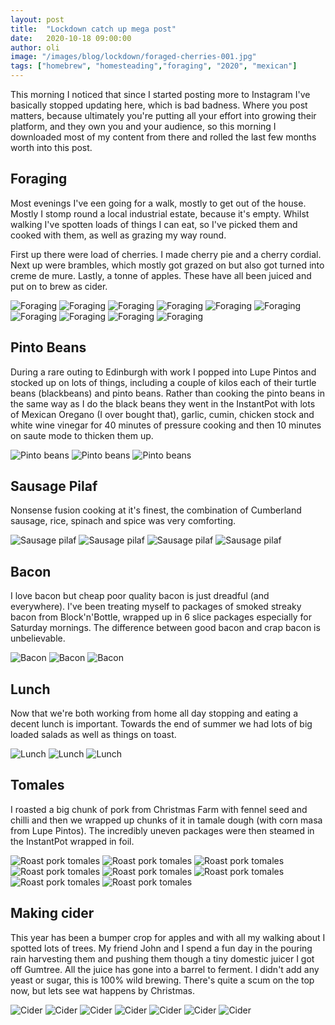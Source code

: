 ```yaml
---
layout: post
title:  "Lockdown catch up mega post"
date:   2020-10-18 09:00:00
author: oli
image: "/images/blog/lockdown/foraged-cherries-001.jpg"
tags: ["homebrew", "homesteading","foraging", "2020", "mexican"]
---
```


This morning I noticed that since I started posting more to Instagram I've basically stopped updating here, which is bad badness.  Where you post matters, because ultimately you're putting all your effort into growing their platform, and they own you and your audience, so this morning I downloaded most of my content from there and rolled the last few months worth into this post.

## Foraging

Most evenings I've een going for a walk, mostly to get out of the house.  Mostly I stomp round a local industrial estate, because it's empty.  Whilst walking I've spotten loads of things I can eat, so I've picked them and cooked with them, as well as grazing my way round.

First up there were load of cherries.  I made cherry pie and a cherry cordial.
Next up were brambles, which  mostly got grazed on but also got turned into creme de mure.
Lastly, a tonne of apples.  These have all been juiced and put on to brew as cider.

![Foraging](/images/blog/lockdown/foraged-cherries-001.jpg)
![Foraging](/images/blog/lockdown/foraged-cherries-002.jpg)
![Foraging](/images/blog/lockdown/foraged-cherries-003.jpg)
![Foraging](/images/blog/lockdown/foraged-cherries-004.jpg)
![Foraging](/images/blog/lockdown/foraged-cherries-005.jpg)
![Foraging](/images/blog/lockdown/foraged-cherries-006.jpg)
![Foraging](/images/blog/lockdown/foraged-cherries-007.jpg)
![Foraging](/images/blog/lockdown/foraged-cherries-008.jpg)
![Foraging](/images/blog/lockdown/foraged-cherries-009.jpg)
![Foraging](/images/blog/lockdown/foraged-cherries-010.jpg)


## Pinto Beans

During a rare outing to Edinburgh with work I popped into Lupe Pintos and stocked up on lots of things, including a couple of kilos each of their turtle beans (blackbeans) and pinto beans.  Rather than cooking the pinto beans in the same way as I do the black beans they went in the InstantPot with lots of Mexican Oregano (I over bought that), garlic, cumin, chicken stock and white wine vinegar for 40 minutes of pressure cooking and then 10 minutes on saute mode to thicken them up.

![Pinto beans](/images/blog/lockdown/pinto-008.jpg)
![Pinto beans](/images/blog/lockdown/pinto-009.jpg)
![Pinto beans](/images/blog/lockdown/pinto-010.jpg)


## Sausage Pilaf

Nonsense fusion cooking at it's finest, the combination of Cumberland sausage, rice, spinach and spice was very comforting.

![Sausage pilaf](/images/blog/lockdown/sausage-pilaf-001.jpg)
![Sausage pilaf](/images/blog/lockdown/sausage-pilaf-002.jpg)
![Sausage pilaf](/images/blog/lockdown/sausage-pilaf-003.jpg)
![Sausage pilaf](/images/blog/lockdown/sausage-pilaf-004.jpg)

## Bacon

I love bacon but cheap poor quality bacon is just dreadful (and everywhere).  I've been treating myself to packages of smoked streaky bacon from Block'n'Bottle, wrapped up in 6 slice packages especially for Saturday mornings.  The difference between good bacon and crap bacon is unbelievable.

![Bacon](/images/blog/lockdown/bacon-001.jpg)
![Bacon](/images/blog/lockdown/bacon-002.jpg)
![Bacon](/images/blog/lockdown/bacon-003.jpg)

## Lunch

Now that we're both working from home all day stopping and eating a decent lunch is important.  Towards the end of summer we had lots of big loaded salads as well as things on toast.

![Lunch](/images/blog/lockdown/lunch-001.jpg)
![Lunch](/images/blog/lockdown/lunch-002.jpg)
![Lunch](/images/blog/lockdown/lunch-003.jpg)

## Tomales
I roasted a big chunk of pork from Christmas Farm with fennel seed and chilli and then we wrapped up chunks of it in tamale dough (with corn masa from Lupe Pintos).  The incredibly uneven packages were then steamed in the InstantPot wrapped in foil.

![Roast pork tomales](/images/blog/lockdown/tamles-001.jpg)
![Roast pork tomales](/images/blog/lockdown/tamles-002.jpg)
![Roast pork tomales](/images/blog/lockdown/tamles-003.jpg)
![Roast pork tomales](/images/blog/lockdown/tamles-004.jpg)
![Roast pork tomales](/images/blog/lockdown/tamles-005.jpg)
![Roast pork tomales](/images/blog/lockdown/tamles-006.jpg)
![Roast pork tomales](/images/blog/lockdown/tamles-007.jpg)
![Roast pork tomales](/images/blog/lockdown/tamles-008.jpg)

## Making cider

This year has been a bumper crop for apples and with all my walking about I spotted lots of trees.  My friend John and I spend a fun day in the pouring rain harvesting them and pushing them though a tiny domestic juicer I got off Gumtree.  All the juice has gone into a barrel to ferment.  I didn't add any yeast or sugar, this is 100% wild brewing.  There's quite a scum on the top now, but lets see wat happens by Christmas. 

![Cider](/images/blog/lockdown/cider-001.jpg)
![Cider](/images/blog/lockdown/cider-002.jpg)
![Cider](/images/blog/lockdown/cider-003.jpg)
![Cider](/images/blog/lockdown/cider-004.jpg)
![Cider](/images/blog/lockdown/cider-005.jpg)
![Cider](/images/blog/lockdown/cider-006.jpg)
![Cider](/images/blog/lockdown/cider-007.jpg)

